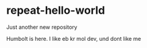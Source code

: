 # repeat-hello-world
Just another new repository

Humbolt is here. I like eb kr mol dev, und dont like me
